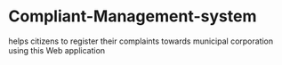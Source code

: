 # Compliant-Management-system
helps citizens to register their complaints towards municipal corporation using this Web application
